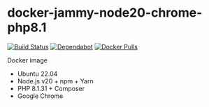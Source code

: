 # docker-jammy-node20-chrome-php8.1

[![Build Status](https://github.com/vintagesucks/docker-jammy-node20-chrome-php8.1/workflows/Build/badge.svg)](https://github.com/vintagesucks/docker-jammy-node20-chrome-php8.1/actions) [![Dependabot](https://badgen.net/badge/Dependabot/enabled/green?icon=dependabot)](https://dependabot.com/) [![Docker Pulls](https://img.shields.io/docker/pulls/vintagesucks/docker-jammy-node20-chrome-php8.1.svg)](https://hub.docker.com/r/vintagesucks/docker-jammy-node20-chrome-php8.1/)

Docker image
* Ubuntu 22.04
* Node.js v20 + npm + Yarn
* PHP 8.1.31 + Composer
* Google Chrome
